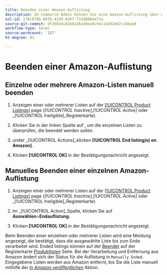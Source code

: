 ```yaml
---
title: Beenden einer Amazon-Auflistung
description: Im Commerce Admin können Sie eine Amazon-Auflistung über das Amazon Sales Channel-Dashboard beenden.
exl-id: 178c878b-89fb-4239-8d57-733d0884a73a
source-git-commit: df26834c81b5e26ad0ea8c94c14292eb7c24bae8
workflow-type: tm+mt
source-wordcount: '157'
ht-degree: 0%

---
```


# Beenden einer Amazon-Auflistung

## Einzelne oder mehrere Amazon-Listen manuell beenden

1. Anzeigen einer oder mehrerer Listen auf der [[!UICONTROL Product Listings]](./managing-product-listings.md) page (_[!UICONTROL Inactive]_,_[!UICONTROL Active]_ oder _[!UICONTROL Ineligible]_Registerkarte).

1. Klicken Sie in der linken Spalte auf , um die einzelnen Listen zu überprüfen, die beendet werden sollen.

1. under _[!UICONTROL Actions]_klicken **[!UICONTROL End listing(s) on Amazon]**.

1. Klicken **[!UICONTROL OK]** in der Bestätigungsnachricht angezeigt.

## Manuelles Beenden einer einzelnen Amazon-Auflistung

1. Anzeigen einer oder mehrerer Listen auf der [[!UICONTROL Product Listings]](./managing-product-listings.md) page (_[!UICONTROL Inactive]_,_[!UICONTROL Active]_ oder _[!UICONTROL Ineligible]_Registerkarte).

1. Im _[!UICONTROL Action]_Spalte, klicken Sie auf **Auswählen**>**Endauflistung**.

1. Klicken **[!UICONTROL OK]** in der Bestätigungsnachricht angezeigt.

Beim Beenden einer einzelnen oder mehrerer Listen wird eine Meldung angezeigt, die bestätigt, dass die ausgewählte Liste bis zum Ende verarbeitet wird. Ended listings können auf der [Beendet](./ended-listings.md) auf der Registerkarte [_Produktlisten_](./managing-product-listings.md) Seite. Bei der Verarbeitung und Entfernung aus Amazon ändert sich der Status für die Auflistung in `Manually Ended`. Eingegebene Listen werden aus Amazon entfernt, bis Sie die Liste manuell mithilfe der [_In Amazon veröffentlichen_](./publish-listings-manually.md) Aktion.
